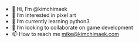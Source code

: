 - 👋 Hi, I’m @kimchimaek
- 👀 I’m interested in pixel art
- 🌱 I’m currently learning python3
- 💞️ I’m looking to collaborate on game development
- 📫 How to reach me mike@kimchimaek.com

<!---
kimchimaek/kimchimaek is a ✨ special ✨ repository because its `README.md` (this file) appears on your GitHub profile.
You can click the Preview link to take a look at your changes.
--->
